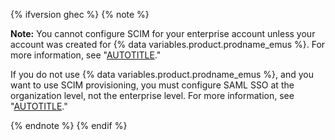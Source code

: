 {% ifversion ghec %}
{% note %}

**Note:** You cannot configure SCIM for your enterprise account unless your account was created for {% data variables.product.prodname_emus %}. For more information, see "[AUTOTITLE](/admin/identity-and-access-management/using-enterprise-managed-users-for-iam/about-enterprise-managed-users)."

If you do not use {% data variables.product.prodname_emus %}, and you want to use SCIM provisioning, you must configure SAML SSO at the organization level, not the enterprise level. For more information, see "[AUTOTITLE](/organizations/managing-saml-single-sign-on-for-your-organization/about-identity-and-access-management-with-saml-single-sign-on)."

{% endnote %}
{% endif %}